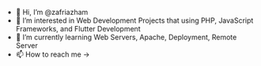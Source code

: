 - 👋 Hi, I’m @zafriazham
- 👀 I’m interested in Web Development Projects that using PHP, JavaScript Frameworks, and Flutter Development
- 🌱 I’m currently learning Web Servers, Apache, Deployment, Remote Server
- 📫 How to reach me -> 

<!---
zafriazham/zafriazham is a ✨ special ✨ repository because its `README.md` (this file) appears on your GitHub profile.
You can click the Preview link to take a look at your changes.
--->
